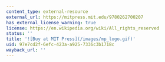 ```yaml
---
content_type: external-resource
external_url: https://mitpress.mit.edu/9780262700207
has_external_license_warning: true
license: https://en.wikipedia.org/wiki/All_rights_reserved
status: ''
title: '![Buy at MIT Press](/images/mp_logo.gif)'
uid: 97e7cd2f-6efc-423a-a925-7336c3b1718c
wayback_url: ''
---
```


